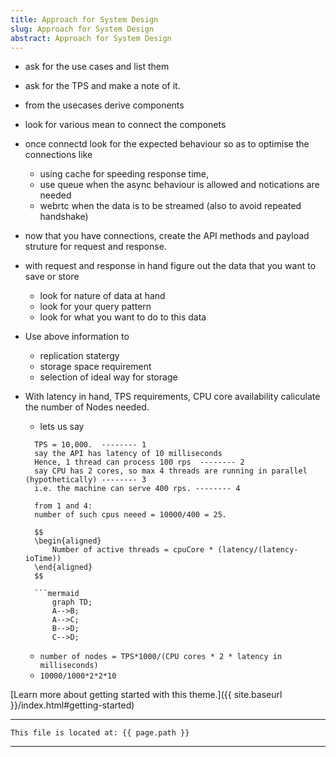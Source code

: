 ```yaml
---
title: Approach for System Design
slug: Approach for System Design
abstract: Approach for System Design
---
```


* ask for the use cases and list them 
* ask for the TPS and make a note of it.
* from the usecases derive components
* look for various mean to connect the componets
* once connectd look for the expected behaviour so as to optimise the connections like 
  * using cache for speeding response time, 
  * use queue when the async behaviour is allowed and notications are needed
  * webrtc when the data is to be streamed (also to avoid repeated handshake)
* now that you have connections, create the API methods and payload struture for request and response.
* with request and response in hand figure out the data that you want to save or store
  * look for nature of data at hand
  * look for your query pattern 
  * look for what you want to do to this data
* Use above information to 
  * replication statergy
  * storage space requirement
  * selection of ideal way for storage
* With latency in hand, TPS requirements, CPU core availability caliculate the number of Nodes needed.
    * lets us say 
  ```
    TPS = 10,000.  -------- 1
    say the API has latency of 10 milliseconds
    Hence, 1 thread can process 100 rps  -------- 2
    say CPU has 2 cores, so max 4 threads are running in parallel (hypothetically) -------- 3
    i.e. the machine can serve 400 rps. -------- 4

    from 1 and 4:
    number of such cpus neeed = 10000/400 = 25.

    $$
    \begin{aligned}
        Number of active threads = cpuCore * (latency/(latency-ioTime))
    \end{aligned}
    $$

    ```mermaid
        graph TD;
        A-->B;
        A-->C;
        B-->D;
        C-->D;
    ```





  * ```number of nodes = TPS*1000/(CPU cores * 2 * latency in milliseconds)```
  * ```10000/1000*2*2*10``` 

[Learn more about getting started with this theme.]({{ site.baseurl }}/index.html#getting-started)

---
```
This file is located at: {{ page.path }}
```
---
    
